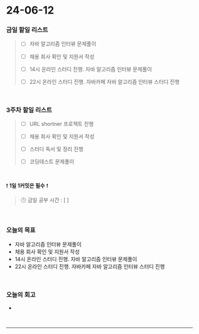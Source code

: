 # 24-06-12
### 금일 할일 리스트
> - [ ]  자바 알고리즘 인터뷰 문제풀이
>
> - [ ]  채용 회사 확인 및 지원서 작성
>
> - [ ]  14시 온라인 스터디 진행. 자바 알고리즘 인터뷰 문제풀이
>
> - [ ]  22시 온라인 스터디 진행. 자바카페 자바 알고리즘 인터뷰 스터디 진행

<br/>

### 3주차 할일 리스트  
> - [ ]  URL shortner 프로젝트 진행
>
> - [ ]  채용 회사 확인 및 지원서 작성
>
> - [ ]  스터디 독서 및 정리 진행
>
> - [ ]  코딩테스트 문제풀이

<br/>

❗ **1일 1커밋은 필수** ❗
> 🕒 금일 공부 시간 : [  ]

<br/>

### 오늘의 목표
- 자바 알고리즘 인터뷰 문제풀이
- 채용 회사 확인 및 지원서 작성
- 14시 온라인 스터디 진행. 자바 알고리즘 인터뷰 문제풀이
- 22시 온라인 스터디 진행. 자바카페 자바 알고리즘 인터뷰 스터디 진행


<br>

### 오늘의 회고
- 


<br/>

------------  
